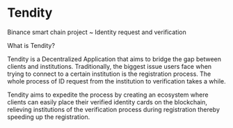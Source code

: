 # Tendity
Binance smart chain project ~ Identity request and verification

What is Tendity?

Tendity is a Decentralized Application that aims to bridge the gap between clients and institutions. Traditionally, the biggest issue users face when trying to connect to a certain institution is the registration process. The whole process of ID request from the institution to verification takes a while. 

Tendity aims to expedite the process by creating an ecosystem where clients can easily place their verified identity cards on the blockchain, relieving institutions of the verification process during registration thereby speeding up the registration.
